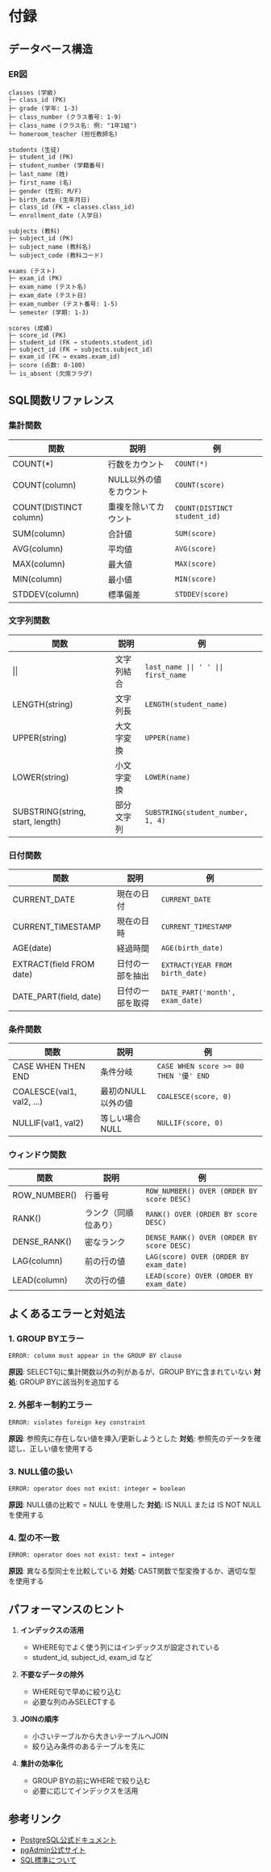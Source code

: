 # 付録

## データベース構造

### ER図

```
classes (学級)
├─ class_id (PK)
├─ grade (学年: 1-3)
├─ class_number (クラス番号: 1-9)
├─ class_name (クラス名: 例: "1年1組")
└─ homeroom_teacher (担任教師名)

students (生徒)
├─ student_id (PK)
├─ student_number (学籍番号)
├─ last_name (姓)
├─ first_name (名)
├─ gender (性別: M/F)
├─ birth_date (生年月日)
├─ class_id (FK → classes.class_id)
└─ enrollment_date (入学日)

subjects (教科)
├─ subject_id (PK)
├─ subject_name (教科名)
└─ subject_code (教科コード)

exams (テスト)
├─ exam_id (PK)
├─ exam_name (テスト名)
├─ exam_date (テスト日)
├─ exam_number (テスト番号: 1-5)
└─ semester (学期: 1-3)

scores (成績)
├─ score_id (PK)
├─ student_id (FK → students.student_id)
├─ subject_id (FK → subjects.subject_id)
├─ exam_id (FK → exams.exam_id)
├─ score (点数: 0-100)
└─ is_absent (欠席フラグ)
```

## SQL関数リファレンス

### 集計関数

| 関数 | 説明 | 例 |
|------|------|-----|
| COUNT(*) | 行数をカウント | `COUNT(*)` |
| COUNT(column) | NULL以外の値をカウント | `COUNT(score)` |
| COUNT(DISTINCT column) | 重複を除いてカウント | `COUNT(DISTINCT student_id)` |
| SUM(column) | 合計値 | `SUM(score)` |
| AVG(column) | 平均値 | `AVG(score)` |
| MAX(column) | 最大値 | `MAX(score)` |
| MIN(column) | 最小値 | `MIN(score)` |
| STDDEV(column) | 標準偏差 | `STDDEV(score)` |

### 文字列関数

| 関数 | 説明 | 例 |
|------|------|-----|
| \|\| | 文字列結合 | `last_name \|\| ' ' \|\| first_name` |
| LENGTH(string) | 文字列長 | `LENGTH(student_name)` |
| UPPER(string) | 大文字変換 | `UPPER(name)` |
| LOWER(string) | 小文字変換 | `LOWER(name)` |
| SUBSTRING(string, start, length) | 部分文字列 | `SUBSTRING(student_number, 1, 4)` |

### 日付関数

| 関数 | 説明 | 例 |
|------|------|-----|
| CURRENT_DATE | 現在の日付 | `CURRENT_DATE` |
| CURRENT_TIMESTAMP | 現在の日時 | `CURRENT_TIMESTAMP` |
| AGE(date) | 経過時間 | `AGE(birth_date)` |
| EXTRACT(field FROM date) | 日付の一部を抽出 | `EXTRACT(YEAR FROM birth_date)` |
| DATE_PART(field, date) | 日付の一部を取得 | `DATE_PART('month', exam_date)` |

### 条件関数

| 関数 | 説明 | 例 |
|------|------|-----|
| CASE WHEN THEN END | 条件分岐 | `CASE WHEN score >= 80 THEN '優' END` |
| COALESCE(val1, val2, ...) | 最初のNULL以外の値 | `COALESCE(score, 0)` |
| NULLIF(val1, val2) | 等しい場合NULL | `NULLIF(score, 0)` |

### ウィンドウ関数

| 関数 | 説明 | 例 |
|------|------|-----|
| ROW_NUMBER() | 行番号 | `ROW_NUMBER() OVER (ORDER BY score DESC)` |
| RANK() | ランク（同順位あり） | `RANK() OVER (ORDER BY score DESC)` |
| DENSE_RANK() | 密なランク | `DENSE_RANK() OVER (ORDER BY score DESC)` |
| LAG(column) | 前の行の値 | `LAG(score) OVER (ORDER BY exam_date)` |
| LEAD(column) | 次の行の値 | `LEAD(score) OVER (ORDER BY exam_date)` |

## よくあるエラーと対処法

### 1. GROUP BYエラー
```
ERROR: column must appear in the GROUP BY clause
```
**原因**: SELECT句に集計関数以外の列があるが、GROUP BYに含まれていない
**対処**: GROUP BYに該当列を追加する

### 2. 外部キー制約エラー
```
ERROR: violates foreign key constraint
```
**原因**: 参照先に存在しない値を挿入/更新しようとした
**対処**: 参照先のデータを確認し、正しい値を使用する

### 3. NULL値の扱い
```
ERROR: operator does not exist: integer = boolean
```
**原因**: NULL値の比較で = NULL を使用した
**対処**: IS NULL または IS NOT NULL を使用する

### 4. 型の不一致
```
ERROR: operator does not exist: text = integer
```
**原因**: 異なる型同士を比較している
**対処**: CAST関数で型変換するか、適切な型を使用する

## パフォーマンスのヒント

1. **インデックスの活用**
   - WHERE句でよく使う列にはインデックスが設定されている
   - student_id, subject_id, exam_id など

2. **不要なデータの除外**
   - WHERE句で早めに絞り込む
   - 必要な列のみSELECTする

3. **JOINの順序**
   - 小さいテーブルから大きいテーブルへJOIN
   - 絞り込み条件のあるテーブルを先に

4. **集計の効率化**
   - GROUP BYの前にWHEREで絞り込む
   - 必要に応じてインデックスを活用

## 参考リンク

- [PostgreSQL公式ドキュメント](https://www.postgresql.org/docs/)
- [pgAdmin公式サイト](https://www.pgadmin.org/)
- [SQL標準について](https://modern-sql.com/)